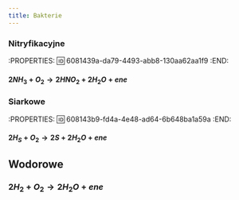 ```yaml
---
title: Bakterie
---
```


###
### Nitryfikacyjne
:PROPERTIES:
:id: 6081439a-da79-4493-abb8-130aa62aa1f9
:END:
#### $2NH_3 + O_2 → 2HNO_2 + 2H_2O + ene$
####
### Siarkowe
:PROPERTIES:
:id: 608143b9-fd4a-4e48-ad64-6b648ba1a59a
:END:
#### $2 H_S + O_2→ 2S + 2H_2O + ene$
## Wodorowe
### $2H_2 + O_2 → 2H_2O + ene$
